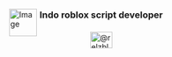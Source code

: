 <div style="display: flex; justify-content: start; align-items: center; gap: 5px;">
  <img style="width: 50px; height: 50px;" src="https://github.com/farghii/farghii/assets/154765885/107a2315-cee5-469b-9fc1-19181e6ee774" alt="Image" />
  <div style="display: flex; justify-content: start; align-items: center; gap: 5px; flex-direction: column;">
    <h3 align="start">Indo roblox script developer</h3>
    <a href="https://www.youtube.com/@Farrghi" target="blank"><img align="center" src="https://raw.githubusercontent.com/rahuldkjain/github-profile-readme-generator/master/src/images/icons/Social/youtube.svg" alt="@relzblox" height="30" width="40" /></a>
  </div>
</div>
